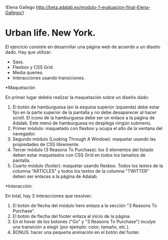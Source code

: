 !Elena Gallego http://beta.adalab.es/modulo-1-evaluacion-final-Elena-Gallego/)

# Urban life. New York.

El ejercicio consiste en desarrollar una página web de acuerdo a un diseño dado. Hay que utilizar:

- Sass.
- Flexbox y CSS Grid.
- Media queries.
- Interacciones usando transiciones.

\*Maquetación

En primer lugar debéis realizar la maquetación sobre un diseño dado:

1. El botón de hamburguesa (en la esquina superior izquierda) debe estar fijo en la parte superior de la
   pantalla y no debe desaparecer al hacer scroll. El icono de la hamburguesa debe ser un enlace a la
   página de Adalab. Este menú de hamburguesa no desplega ningún submenú.
2. Primer módulo: maquetado con flexbox y ocupa el alto de la ventana del navegador.
3. Segundo módulo (Looking Through A Window): maquetar usando las propiedades de CSS libremente.
4. Tercer módulo (3 Reasons To Purchase): los 3 elementos del listado deben estar maquetados con CSS Grid en todos los tamaños de pantalla.
5. Cuarto módulo (footer): maquetar usando flexbox. Todos los textos de la columna "ARTICLES" y todos los textos de la columna "TWITTER" deben ser enlaces a la página de Adalab.

\*Interacción:

En total, hay 3 interacciones que resolver:

1. El botón de flecha del módulo hero enlaza a la sección "3 Reasons To Purchase".
2. El botón de flecha del footer enlaza al inicio de la página.
3. En el hover de los botones ("Go" y "3 Reasons To Purchase") inculye una transición a elegir (por ejemplo: color, tamaño, etc.).
4. BONUS: hacer una pequeña animación en el botón del footer.
